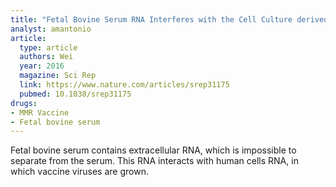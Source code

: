 ```yaml
---
title: "Fetal Bovine Serum RNA Interferes with the Cell Culture derived Extracellular RNA"
analyst: amantonio
article:
  type: article
  authors: Wei
  year: 2016
  magazine: Sci Rep
  link: https://www.nature.com/articles/srep31175
  pubmed: 10.1038/srep31175
drugs:
- MMR Vaccine
- Fetal bovine serum
---
```


Fetal bovine serum contains extracellular RNA, which is impossible to separate from the serum. This RNA interacts with human cells RNA, in which vaccine viruses are grown.
